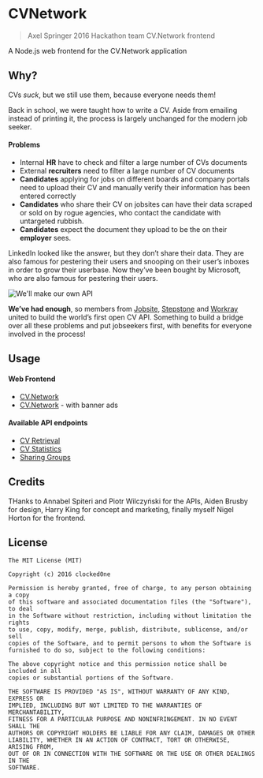 # CVNetwork

> Axel Springer 2016 Hackathon team CV.Network frontend

A Node.js web frontend for the CV.Network application

## Why?

CVs _suck_, but we still use them, because everyone needs them!

Back in school, we were taught how to write a CV. Aside from emailing instead of printing it, the process is largely unchanged for the modern job seeker.

#### Problems

* Internal **HR** have to check and filter a large number of CVs documents
* External **recruiters** need to filter a large number of CV documents
* **Candidates** applying for jobs on different boards and company portals need to upload their CV and manually verify their information has been entered correctly
* **Candidates** who share their CV on jobsites can have their data scraped or sold on by rogue agencies, who contact the candidate with untargeted rubbish.
* **Candidates** expect the document they upload to be the on their **employer** sees.

LinkedIn looked like the answer, but they don’t share their data. They are also famous for pestering their users and snooping on their user’s inboxes in order to grow their userbase.  Now they’ve been bought by Microsoft, who are also famous for pestering their users.

![We'll make our own API](http://www.axelspringerhackday.de/wp-content/uploads/rtMedia/groups/31/2016/06/image00.png "We'll make our own API")

**We’ve had enough**, so members from [Jobsite](http://www.jobsite.co.uk), [Stepstone](https://www.stepstone.com/) and [Workray](https://www.workray.com/) united to build the world’s first open CV API. Something to build a bridge over all these problems and put jobseekers first, with benefits for everyone involved in the process!

## Usage

#### Web Frontend
* [CV.Network](https://thawing-island-91017.herokuapp.com/)
* [CV.Network](https://thawing-island-91017.herokuapp.com/?banner=1) - with banner ads

#### Available API endpoints
* [CV Retrieval](https://cv-data.herokuapp.com/api/cvdata/36/get)
* [CV Statistics](https://cv-sharing-hackaton.herokuapp.com/user/36/share/stats)
* [Sharing Groups](https://cv-sharing-hackaton.herokuapp.com/groups)

## Credits

THanks to Annabel Spiteri and Piotr Wilczyński for the APIs, Aiden Brusby for design, Harry King for concept and marketing, finally myself Nigel Horton for the frontend.

## License

```
The MIT License (MIT)

Copyright (c) 2016 clocked0ne

Permission is hereby granted, free of charge, to any person obtaining a copy
of this software and associated documentation files (the "Software"), to deal
in the Software without restriction, including without limitation the rights
to use, copy, modify, merge, publish, distribute, sublicense, and/or sell
copies of the Software, and to permit persons to whom the Software is
furnished to do so, subject to the following conditions:

The above copyright notice and this permission notice shall be included in all
copies or substantial portions of the Software.

THE SOFTWARE IS PROVIDED "AS IS", WITHOUT WARRANTY OF ANY KIND, EXPRESS OR
IMPLIED, INCLUDING BUT NOT LIMITED TO THE WARRANTIES OF MERCHANTABILITY,
FITNESS FOR A PARTICULAR PURPOSE AND NONINFRINGEMENT. IN NO EVENT SHALL THE
AUTHORS OR COPYRIGHT HOLDERS BE LIABLE FOR ANY CLAIM, DAMAGES OR OTHER
LIABILITY, WHETHER IN AN ACTION OF CONTRACT, TORT OR OTHERWISE, ARISING FROM,
OUT OF OR IN CONNECTION WITH THE SOFTWARE OR THE USE OR OTHER DEALINGS IN THE
SOFTWARE.
```
